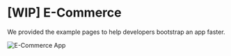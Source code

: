 # [WIP] E-Commerce

We provided the example pages to help developers bootstrap an app faster.

![E-Commerce App](/img/docs/example/e-com.png)
